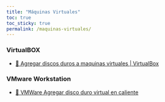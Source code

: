 ```yaml
---
title: "Máquinas Virtuales"
toc: true
toc_sticky: true
permalink: /maquinas-virtuales/
---
```


### VirtualBOX

- [🎥 Agregar discos duros a maquinas virtuales | VirtualBox](https://www.youtube.com/watch?v=yJPdxCQ0PDU&ab_channel=tutorialesJJ)

### VMware Workstation

- [🎥 VMWare Agregar disco duro virtual en caliente](https://www.youtube.com/watch?v=QRen1rZ8Hq0&ab_channel=JGAITPro)